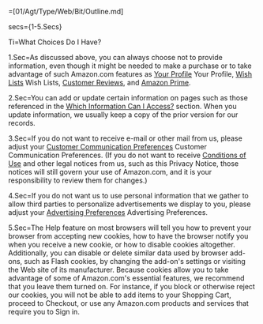 
=[01/Agt/Type/Web/Bit/Outline.md]

secs={1-5.Secs}
	 
Ti=What Choices Do I Have?


1.Sec=As discussed above, you can always choose not to provide information, even though it might be needed to make a purchase or to take advantage of such Amazon.com features as <a class="help-display-cond help-display-cond-hidden help-display-cond-rule-platform-DesktopBrowser help-display-cond-rule-platform-MobileBrowser" href="https://www.amazon.com/gp/pdp/ref=hp_468496_profile" target="_blank">Your Profile</a><span class="help-display-cond help-display-cond-hidden help-display-cond-rule-platform-MobileApp"> Your Profile</span>, <a class="help-display-cond help-display-cond-hidden help-display-cond-rule-platform-DesktopBrowser" href="https://www.amazon.com/gp/registry/wishlist-homepage.html/ref=hp_468496_wishlist" target="_blank">Wish Lists</a> <span class="help-display-cond help-display-cond-hidden help-display-cond-rule-platform-MobileBrowser help-display-cond-rule-platform-MobileApp">Wish Lists</span>, <a href="/gp/help/customer/display.html?nodeId=200791000">Customer Reviews</a>, and <a href="https://www.amazon.com/gp/help/customer/display.html?ie=UTF8&nodeId=13819211" target="_blank">Amazon Prime</a>. </span>

2.Sec=You can add or update certain information on pages such as those referenced in the <a href="#GUID-A2C397AB-68FE-4592-B4A2-7550D73EEFD2__SECTION_002EF744608C4F9CAA7685BECC6C85FC">Which Information Can I Access?</a> section. When you update information, we usually keep a copy of the prior version for our records. </span>

3.Sec=If you do not want to receive e-mail or other mail from us, please adjust your <a class="help-display-cond help-display-cond-hidden help-display-cond-rule-platform-DesktopBrowser" href="https://www.amazon.com/gp/gss/ccp/ref=hp_468496_ccp3" target="_blank">Customer Communication Preferences</a> <span class="help-display-cond help-display-cond-hidden help-display-cond-rule-platform-Mobile help-display-cond-rule-platform-MobileBrowser">Customer Communication Preferences</span>. (If you do not want to receive <a href="https://www.amazon.com/gp/help/customer/display.html?ie=UTF8&nodeId=508088" target="_blank">Conditions of Use</a> and other legal notices from us, such as this Privacy Notice, those notices will still govern your use of Amazon.com, and it is your responsibility to review them for changes.) </span>

4.Sec=If you do not want us to use personal information that we gather to allow third parties to personalize advertisements we display to you, please adjust your <a class="help-display-cond help-display-cond-hidden help-display-cond-rule-platform-DesktopBrowser" href="https://www.amazon.com/gp/dra/info/ref=hp_468496_advertisingpref2" target="_blank">Advertising Preferences</a> <span class="help-display-cond help-display-cond-hidden help-display-cond-rule-platform-MobileBrowser help-display-cond-rule-platform-MobileApp">Advertising Preferences</span>. </span>

5.Sec=The Help feature on most browsers will tell you how to prevent your browser from accepting new cookies, how to have the browser notify you when you receive a new cookie, or how to disable cookies altogether. Additionally, you can disable or delete similar data used by browser add-ons, such as Flash cookies, by changing the add-on's settings or visiting the Web site of its manufacturer. Because cookies allow you to take advantage of some of Amazon.com's essential features, we recommend that you leave them turned on. For instance, if you block or otherwise reject our cookies, you will not be able to add items to your Shopping Cart, proceed to Checkout, or use any Amazon.com products and services that require you to Sign in. </span>
 
	 
 

